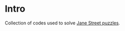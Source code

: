 # Intro
Collection of codes used to solve [Jane Street puzzles](https://www.janestreet.com/puzzles/archive/index.html).

